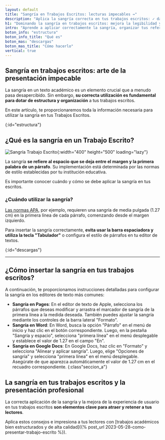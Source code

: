 ```yaml
---
layout: default
title: "Sangría en Trabajos Escritos: lecturas impecables ⇛"
description: "Aplica la sangría correcta en tus trabajos escritos: ✓ dales un aspecto profesional. ✓ Evita errores. ✓ Mejora la legibilidad. ¡Explora nuestras técnicas!"
h1: "Dominando la sangría en trabajos escritos: mejora la legibilidad y la experiencia del lector"
intro: "Aprende a aplicar correctamente la sangría, organizar tus referencias bibliográficas y mejorar la legibilidad. Impulsa la calidad de tus trabajos académicos y sorprende a tus lectores."
boton_info: "estructura"
boton_info_title: "Qué es"
boton_mas: "descargas"
boton_mas_title: "Cómo hacerlo"
vertical: true
---
```

## Sangría en trabajos escritos: arte de la presentación impecable

La sangría en un texto académico es un elemento crucial que a menudo pasa desapercibido. Sin embargo, **su correcta utilización es fundamental para dotar de estructura y organización** a tus trabajos escritos.

En este artículo, te proporcionaremos toda la información necesaria para utilizar la sangría en tus Trabajos Escritos.
<!-- Anclaje para que la barra fijada no cubra el siguiente subtítulo -->
{:id="estructura"}

## ¿Qué es la sangría en un Trabajo Escrito?

![Sangría Trabajo Escrito]({{'img/sangria-trabajo-escrito.webp'|relative_url}} "Ejemplo de Sangría"){:width="400" height="500" loading="lazy"}

La sangría **se refiere al espacio que se deja entre el margen y la primera palabra de un párrafo**. Su implementación está determinada por las normas de estilo establecidas por tu institución educativa.

Es importante conocer cuándo y cómo se debe aplicar la sangría en tus escritos.

### ¿Cuándo utilizar la sangría?

[Las normas APA]({{'normas-apa'|relative_url}}), por ejemplo, requieren una sangría de media pulgada (1.27 cm) en la primera línea de cada párrafo, comenzando desde el margen izquierdo.

Para insertar la sangría correctamente, **evita usar la barra espaciadora y utiliza la tecla "Tabulador"** o configura el estilo de párrafos en tu editor de textos.
<!-- Anclaje para que la barra fijada no cubra el siguiente subtítulo -->
{:id="descargas"}

-----

## ¿Cómo insertar la sangría en tus trabajos escritos?

A continuación, te proporcionamos instrucciones detalladas para configurar la sangría en los editores de texto más comunes:

* **Sangría en Pages**: En el editor de texto de Apple, selecciona los párrafos que deseas modificar y arrastra el marcador de sangría de la primera línea a la medida deseada. También puedes ajustar la sangría mediante los controles de la barra lateral "Formato".
* **Sangría en Word**: En Word, busca la opción "Párrafo" en el menú de inicio y haz clic en el botón correspondiente. Luego, en la pestaña "Sangría y espacio", selecciona "primera línea" en el menú desplegable y establece el valor de 1.27 en el campo "En".
* **Sangría en Google Docs**: En Google Docs, haz clic en "Formato" y selecciona "Alinear y aplicar sangría". Luego, elige "Opciones de sangría" y selecciona "primera línea" en el menú desplegable. Asegúrate de que aparezca automáticamente el valor de 1.27 cm en el recuadro correspondiente.
{:class"seccion_a"}

## La sangría en tus trabajos escritos y la presentación profesional

La correcta aplicación de la sangría y la mejora de la experiencia de usuario en tus trabajos escritos **son elementos clave para atraer y retener a tus lectores**.

Aplica estos consejos e impresiona a tus lectores con [trabajos académicos bien estructurados y de alta calidad]({% post_url 2023-05-28-como-presentar-trabajo-escrito %}).
